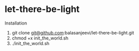# let-there-be-light

Installation

1. git clone git@github.com:balasanjeevi/let-there-be-light.git
2. chmod +x init_the_world.sh
3. ./init_the_world.sh


